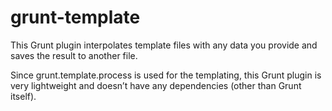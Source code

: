 # grunt-template
This Grunt plugin interpolates template files with any data you provide and saves the result to another file.

Since grunt.template.process is used for the templating, this Grunt plugin is very lightweight and doesn’t have any dependencies (other than Grunt itself).
